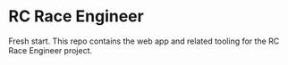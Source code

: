 # RC Race Engineer

Fresh start. This repo contains the web app and related tooling for the RC Race Engineer project.
